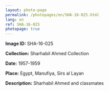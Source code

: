 ```yaml
---
layout: photo-page
permalink: /photopages/en/SHA-16-025.html
lang: en
ref: SHA-16-025
photopage: true
---
```


**Image ID:** SHA-16-025

**Collection:** Sharhabil Ahmed Collection

**Date:** 1957-1959

**Place:** Egypt, Manufiya, Sirs al Layan

**Description:** Sharhabil Ahmed and classmates

